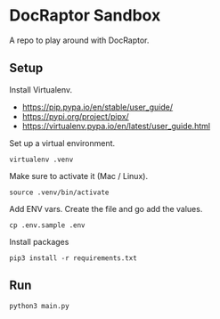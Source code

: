 # DocRaptor Sandbox

A repo to play around with DocRaptor.

## Setup

Install Virtualenv.

* https://pip.pypa.io/en/stable/user_guide/
* https://pypi.org/project/pipx/
* https://virtualenv.pypa.io/en/latest/user_guide.html

Set up a virtual environment. 

`virtualenv .venv`

Make sure to activate it (Mac / Linux). 

`source .venv/bin/activate`

Add ENV vars. Create the file and go add the values.

`cp .env.sample .env`

Install packages

`pip3 install -r requirements.txt`

## Run

`python3 main.py`